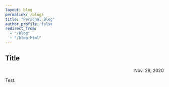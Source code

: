 ```yaml
---
layout: blog
permalink: /blog/
title: "Personal Blog"
author_profile: false
redirect_from: 
  - "/blog"
  - "/blog.html"
---
```


## Title 
<div align="right"> Nov. 28, 2020 </div>

Test.

